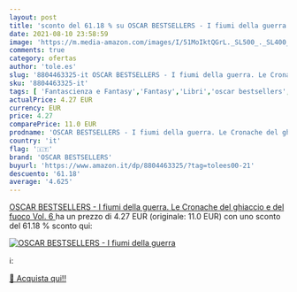 ```yaml
---
layout: post
title: 'sconto del 61.18 % su OSCAR BESTSELLERS - I fiumi della guerra  '
date: 2021-08-10 23:58:59
image: 'https://m.media-amazon.com/images/I/51MoIktQGrL._SL500_._SL400_.jpg'
comments: true
category: ofertas
author: 'tole.es'
slug: '8804463325-it OSCAR BESTSELLERS - I fiumi della guerra. Le Cronache del...'
sku: '8804463325-it'
tags: [ 'Fantascienza e Fantasy','Fantasy','Libri','oscar bestsellers', ]
actualPrice: 4.27 EUR
currency: EUR
price: 4.27
comparePrice: 11.0 EUR
prodname: 'OSCAR BESTSELLERS - I fiumi della guerra. Le Cronache del ghiaccio e del fuoco  Vol. 6 '
country: 'it'
flag: '🇮🇹'
brand: 'OSCAR BESTSELLERS'
buyurl: 'https://www.amazon.it/dp/8804463325/?tag=tolees00-21'
descuento: '61.18'
average: '4.625'
---
```


[OSCAR BESTSELLERS - I fiumi della guerra. Le Cronache del ghiaccio e del fuoco  Vol. 6 ](https://www.amazon.it/dp/8804463325/?tag=tolees00-21) ha un prezzo di 4.27 EUR (originale: 11.0 EUR) con uno sconto del 61.18 % sconto qui:

[![OSCAR BESTSELLERS - I fiumi della guerra](https://m.media-amazon.com/images/I/51MoIktQGrL._SL500_._SL400_.jpg)](https://www.amazon.it/dp/8804463325/?tag=tolees00-21)

ℹ️:


[🛒 Acquista qui!!](https://www.amazon.it/dp/8804463325/?tag=tolees00-21)
